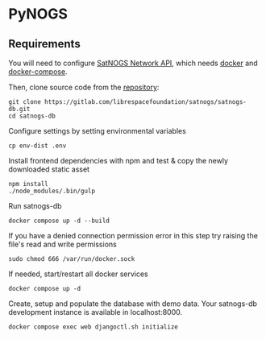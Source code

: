# PyNOGS

## Requirements
You will need to configure [SatNOGS Network API](https://satnogs.org/2014/10/30/api-on-satnogs-network/), which needs [docker](https://docs.docker.com/get-started/get-docker/#installation) and [docker-compose](https://docs.docker.com/compose/install/).

Then, clone source code from the [repository](https://gitlab.com/librespacefoundation/satnogs/satnogs-db):

    git clone https://gitlab.com/librespacefoundation/satnogs/satnogs-db.git
    cd satnogs-db

Configure settings by setting environmental variables

    cp env-dist .env

Install frontend dependencies with npm and test & copy the newly downloaded static asset

    npm install
    ./node_modules/.bin/gulp

Run satnogs-db

    docker compose up -d --build

If you have a denied connection permission error in this step try raising the file's read and write permissions

    sudo chmod 666 /var/run/docker.sock

If needed, start/restart all docker services

    docker compose up -d

Create, setup and populate the database with demo data. Your satnogs-db development instance is available in localhost:8000.

    docker compose exec web djangoctl.sh initialize
